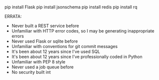 pip install Flask
pip install jsonschema
pip install redis
pip install rq

ERRATA:

- Never built a REST service before
- Unfamiliar with HTTP error codes, so I may be generating inappropriate
  errors
- Never used Flask or sqlite before
- Unfamiliar with conventions for git commit messages
- It's been about 12 years since I've used SQL
- It's been about 12 years since I've professionally coded in Python
- Unfamiliar with PEP 8 style
- Never used a job queue before
- No security built int